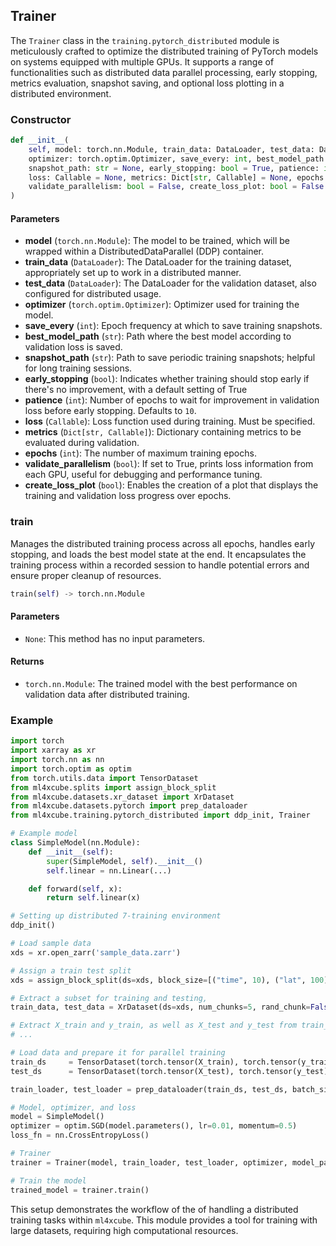 ## Trainer
The `Trainer` class in the `training.pytorch_distributed` module is meticulously crafted to optimize the distributed training of PyTorch models on systems equipped with multiple GPUs. 
It supports a range of functionalities such as distributed data parallel processing, early stopping, metrics evaluation, snapshot saving, and optional loss plotting in a distributed environment.

### Constructor

```python
def __init__(
    self, model: torch.nn.Module, train_data: DataLoader, test_data: DataLoader,
    optimizer: torch.optim.Optimizer, save_every: int, best_model_path: str,
    snapshot_path: str = None, early_stopping: bool = True, patience: int = 10,
    loss: Callable = None, metrics: Dict[str, Callable] = None, epochs: int = 10,
    validate_parallelism: bool = False, create_loss_plot: bool = False
)
```

#### Parameters
- **model** (`torch.nn.Module`): The model to be trained, which will be wrapped within a DistributedDataParallel (DDP) container.
- **train_data** (`DataLoader`): The DataLoader for the training dataset, appropriately set up to work in a distributed manner.
- **test_data** (`DataLoader`): The DataLoader for the validation dataset, also configured for distributed usage.
- **optimizer** (`torch.optim.Optimizer`): Optimizer used for training the model.
- **save_every** (`int`): Epoch frequency at which to save training snapshots.
- **best_model_path** (`str`): Path where the best model according to validation loss is saved.
- **snapshot_path** (`str`): Path to save periodic training snapshots; helpful for long training sessions.
- **early_stopping** (`bool`): Indicates whether training should stop early if there's no improvement, with a default setting of True
- **patience** (`int`): Number of epochs to wait for improvement in validation loss before early stopping. Defaults to `10`.
- **loss** (`Callable`): Loss function used during training. Must be specified.
- **metrics** (`Dict[str, Callable]`): Dictionary containing metrics to be evaluated during validation.
- **epochs** (`int`): The number of maximum training epochs.
- **validate_parallelism** (`bool`): If set to True, prints loss information from each GPU, useful for debugging and performance tuning.
- **create_loss_plot** (`bool`): Enables the creation of a plot that displays the training and validation loss progress over epochs.

### train
Manages the distributed training process across all epochs, handles early stopping, and loads the best model state at the end.
It encapsulates the training process within a recorded session to handle potential errors and ensure proper cleanup of resources.

```python
train(self) -> torch.nn.Module
```
#### Parameters
- `None`: This method has no input parameters.

#### Returns
- `torch.nn.Module`: The trained model with the best performance on validation data after distributed training.


### Example

```python
import torch
import xarray as xr
import torch.nn as nn
import torch.optim as optim
from torch.utils.data import TensorDataset
from ml4xcube.splits import assign_block_split
from ml4xcube.datasets.xr_dataset import XrDataset
from ml4xcube.datasets.pytorch import prep_dataloader
from ml4xcube.training.pytorch_distributed import ddp_init, Trainer

# Example model
class SimpleModel(nn.Module):
    def __init__(self):
        super(SimpleModel, self).__init__()
        self.linear = nn.Linear(...)

    def forward(self, x):
        return self.linear(x)

# Setting up distributed 7-training environment
ddp_init()

# Load sample data
xds = xr.open_zarr('sample_data.zarr')

# Assign a train test split
xds = assign_block_split(ds=xds, block_size=[("time", 10), ("lat", 100), ("lon", 100)], split=0.8)

# Extract a subset for training and testing, 
train_data, test_data = XrDataset(ds=xds, num_chunks=5, rand_chunk=False, to_pred='variable1').get_datasets()

# Extract X_train and y_train, as well as X_test and y_test from train_data and test_data tuples and potentially reshape
# ...

# Load data and prepare it for parallel training
train_ds     = TensorDataset(torch.tensor(X_train), torch.tensor(y_train))
test_ds      = TensorDataset(torch.tensor(X_test), torch.tensor(y_test))

train_loader, test_loader = prep_dataloader(train_ds, test_ds, batch_size=64, parallel=True)

# Model, optimizer, and loss
model = SimpleModel()
optimizer = optim.SGD(model.parameters(), lr=0.01, momentum=0.5)
loss_fn = nn.CrossEntropyLoss()

# Trainer
trainer = Trainer(model, train_loader, test_loader, optimizer, model_path="best_model.pth", loss=loss_fn, epochs=10)

# Train the model
trained_model = trainer.train()
```
This setup demonstrates the workflow of the of handling a distributed training tasks within `ml4xcube`.
This module provides a tool for training with large datasets, requiring high computational resources.